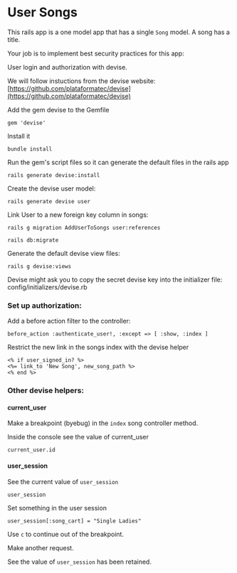# User Songs

This rails app is a one model app that has a single `Song` model. A song has a title.

Your job is to implement best security practices for this app:

User login and authorization with devise.

We will follow instuctions from the devise website:
[https://github.com/plataformatec/devise](https://github.com/plataformatec/devise)

Add the gem devise to the Gemfile
```
gem 'devise'
```
Install it
```
bundle install
```
Run the gem's script files so it can generate the default files in the rails app
```
rails generate devise:install
```

Create the devise user model:
```
rails generate devise user
```

Link User to a new foreign key column in songs:
```
rails g migration AddUserToSongs user:references
```

```
rails db:migrate
```

Generate the default devise view files:
```
rails g devise:views
```


Devise might ask you to copy the secret devise key into the initializer file: config/initializers/devise.rb

### Set up authorization:
Add a before action filter to the controller:
```
before_action :authenticate_user!, :except => [ :show, :index ]
```

Restrict the new link in the songs index with the devise helper
```
<% if user_signed_in? %>
<%= link_to 'New Song', new_song_path %>
<% end %>
```

### Other devise helpers:

#### current_user
Make a breakpoint (byebug) in the `index` song controller method.

Inside the console see the value of current_user
```
current_user.id
```
#### user_session
See the current value of `user_session`
```
user_session
```
Set something in the user session

```
user_session[:song_cart] = "Single Ladies"
```

Use `c` to continue out of the breakpoint.

Make another request.

See the value of `user_session` has been retained.
